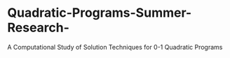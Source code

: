 # Quadratic-Programs-Summer-Research-
A Computational Study of Solution Techniques for 0-1 Quadratic Programs
